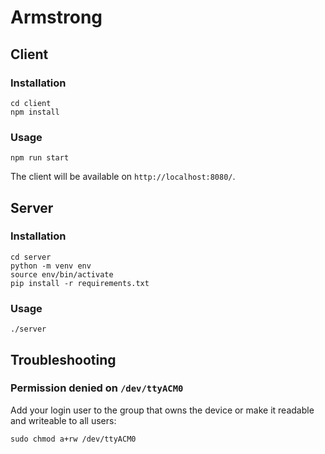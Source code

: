 # Armstrong

## Client

### Installation

    cd client
    npm install

### Usage

    npm run start

The client will be available on `http://localhost:8080/`.

## Server

### Installation

    cd server
    python -m venv env
    source env/bin/activate
    pip install -r requirements.txt

### Usage

    ./server

## Troubleshooting

### Permission denied on `/dev/ttyACM0`

Add your login user to the group that owns the device or make it readable and writeable to all users:

    sudo chmod a+rw /dev/ttyACM0
